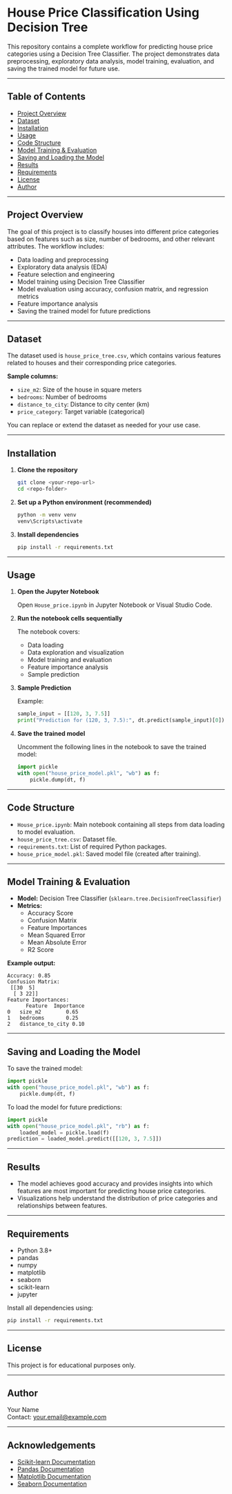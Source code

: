 # House Price Classification Using Decision Tree

This repository contains a complete workflow for predicting house price categories using a Decision Tree Classifier. The project demonstrates data preprocessing, exploratory data analysis, model training, evaluation, and saving the trained model for future use.

---

## Table of Contents

- [Project Overview](#project-overview)
- [Dataset](#dataset)
- [Installation](#installation)
- [Usage](#usage)
- [Code Structure](#code-structure)
- [Model Training & Evaluation](#model-training--evaluation)
- [Saving and Loading the Model](#saving-and-loading-the-model)
- [Results](#results)
- [Requirements](#requirements)
- [License](#license)
- [Author](#author)

---

## Project Overview

The goal of this project is to classify houses into different price categories based on features such as size, number of bedrooms, and other relevant attributes. The workflow includes:

- Data loading and preprocessing
- Exploratory data analysis (EDA)
- Feature selection and engineering
- Model training using Decision Tree Classifier
- Model evaluation using accuracy, confusion matrix, and regression metrics
- Feature importance analysis
- Saving the trained model for future predictions

---

## Dataset

The dataset used is `house_price_tree.csv`, which contains various features related to houses and their corresponding price categories.

**Sample columns:**
- `size_m2`: Size of the house in square meters
- `bedrooms`: Number of bedrooms
- `distance_to_city`: Distance to city center (km)
- `price_category`: Target variable (categorical)

You can replace or extend the dataset as needed for your use case.

---

## Installation

1. **Clone the repository**
   ```sh
   git clone <your-repo-url>
   cd <repo-folder>
   ```

2. **Set up a Python environment (recommended)**
   ```sh
   python -m venv venv
   venv\Scripts\activate
   ```

3. **Install dependencies**
   ```sh
   pip install -r requirements.txt
   ```

---

## Usage

1. **Open the Jupyter Notebook**

   Open `House_price.ipynb` in Jupyter Notebook or Visual Studio Code.

2. **Run the notebook cells sequentially**

   The notebook covers:
   - Data loading
   - Data exploration and visualization
   - Model training and evaluation
   - Feature importance analysis
   - Sample prediction

3. **Sample Prediction**

   Example:
   ```python
   sample_input = [[120, 3, 7.5]]
   print("Prediction for (120, 3, 7.5):", dt.predict(sample_input)[0])
   ```

4. **Save the trained model**

   Uncomment the following lines in the notebook to save the trained model:
   ```python
   import pickle
   with open("house_price_model.pkl", "wb") as f:
       pickle.dump(dt, f)
   ```

---

## Code Structure

- `House_price.ipynb`: Main notebook containing all steps from data loading to model evaluation.
- `house_price_tree.csv`: Dataset file.
- `requirements.txt`: List of required Python packages.
- `house_price_model.pkl`: Saved model file (created after training).

---

## Model Training & Evaluation

- **Model:** Decision Tree Classifier (`sklearn.tree.DecisionTreeClassifier`)
- **Metrics:**
  - Accuracy Score
  - Confusion Matrix
  - Feature Importances
  - Mean Squared Error
  - Mean Absolute Error
  - R2 Score

**Example output:**
```
Accuracy: 0.85
Confusion Matrix:
 [[30  5]
  [ 3 22]]
Feature Importances:
      Feature  Importance
0   size_m2        0.65
1   bedrooms       0.25
2   distance_to_city 0.10
```

---

## Saving and Loading the Model

To save the trained model:
```python
import pickle
with open("house_price_model.pkl", "wb") as f:
    pickle.dump(dt, f)
```

To load the model for future predictions:
```python
import pickle
with open("house_price_model.pkl", "rb") as f:
    loaded_model = pickle.load(f)
prediction = loaded_model.predict([[120, 3, 7.5]])
```

---

## Results

- The model achieves good accuracy and provides insights into which features are most important for predicting house price categories.
- Visualizations help understand the distribution of price categories and relationships between features.

---

## Requirements

- Python 3.8+
- pandas
- numpy
- matplotlib
- seaborn
- scikit-learn
- jupyter

Install all dependencies using:
```sh
pip install -r requirements.txt
```

---

## License

This project is for educational purposes only.

---

## Author

Your Name  
Contact: your.email@example.com

---

## Acknowledgements

- [Scikit-learn Documentation](https://scikit-learn.org/stable/)
- [Pandas Documentation](https://pandas.pydata.org/)
- [Matplotlib Documentation](https://matplotlib.org/)
- [Seaborn Documentation](https://seaborn.pydata.org/)
